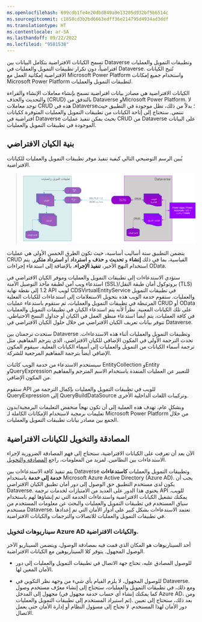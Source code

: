 ```yaml
---
ms.openlocfilehash: 699cdb1fe4e20dbd849a9e13205d932bf5b6514c
ms.sourcegitcommit: c1858cd3b2bd6663edff36e214795d4934ad3ddf
ms.translationtype: HT
ms.contentlocale: ar-SA
ms.lasthandoff: 09/22/2022
ms.locfileid: "9581538"
---
```

تسمح الكيانات الافتراضية بتكامل البيانات بين Dataverse وتطبيقات التمويل والعمليات افتراضياً، دون تكرار تطبيقات التمويل والعمليات في Dataverse. تُتيح الكيانات الافتراضية إمكانية العمل مع Microsoft Power Platform واستخدام جميع إمكانات Microsoft Power Platform لتطبيقات التمويل والعمليات.

الكيانات الافتراضية هي مصادر بيانات افتراضية تسمح بإنشاء معاملات الإنشاء والقراءة والتحديث والحذف (CRUD) بالتدفق من Dataverse وMicrosoft Power Platform. لا توجد معاملات CRUD هذه في Dataverse؛ بدلاً من ذلك، تظل موجودة في التطبيق حيث تنتمي. ستحتاج إلى إتاحة الكيانات من تطبيقات التمويل والعمليات المتوفرة ككيانات افتراضية في Dataverse بحيث يمكن تنفيذ عمليات CRUD من Dataverse على البيانات الموجودة في تطبيقات التمويل والعمليات.

## <a name="virtual-entity-architecture"></a>بنية الكيان الافتراضي

يُبين الرسم التوضيحي التالي كيفية تنفيذ موفر تطبيقات التمويل والعمليات للكيانات الافتراضية.

> [![رسم تخطيطي لبنية كيان افتراضي.](../media/virtual-entity-architecture.png)](../media/virtual-entity-architecture.png#lightbox)

يتضمن التطبيق ستة أساليب أساسية، حيث تكون الطرق الخمس الأولى هي عمليات CRUD القياسية، بما في ذلك **إنشاء** و **تحديث** و **حذف** و **استرداد** أو **استرداد متكرر**. يتم استخدام النهج الأخير، **تنفيذ الإجراء**، بالإضافة إلى استدعاء إجراءات OData. 

ستؤدي الاستدعاءات إلى تطبيقات التمويل والعمليات وموفر الكيان الافتراضي في استدعاء ويب آمن لطبقة مآخذ التوصيل الآمنة (SSL)/بروتوكول أمان طبقة النقل (TLS) ‏1.2 إلى نقطة نهاية API لويب CDSVirtualEntityService في تطبيقات التمويل والعمليات. ستقوم خدمة الويب هذه بتحويل الاستعلامات إلى استدعاءات للكيانات الفعلية المرتبطة في تطبيقات التمويل والعمليات، ثم ستقوم باستدعاء عمليات CRUD أو OData على تلك الكيانات المعنية. نظراً لأنه يتم استدعاء الكيان في تطبيقات التمويل والعمليات في كافة العمليات، يتم أيضاً استدعاء منطق العمل في الكيان أو جداول النسخ الاحتياطي. تتوفر بيانات تعريف الكيان الافتراضي من خلال حلول الكيان الافتراضي في Dataverse.

ستحدث ترجمتان بين Dataverse وتطبيقات التمويل والعمليات أثناء هذه الاستدعاءات. تحدث الترجمة الأولى في المكون الإضافي للكيان الافتراضي، الذي يترجم المفاهيم، مثل ترجمة أسماء الكيانات من التمويل والعمليات إلى أسماء الكيانات الفعلية. سيقوم المكون الإضافي أيضاً بترجمة المفاهيم المرجعية للشركة.

سيستخدم الاستدعاء من خدمة الويب كائنات EntityCollection وEntity وQueryExpression للتعبير عن العمليات المنفذة باستخدام الاسم المترجم والمفاهيم من المكون الإضافي.

ستقوم API للويب في تطبيقات التمويل والعمليات بإكمال الترجمة من QueryExpression إلى QueryBuildDataSource وتركيبات اللغات الداخلية الأخرى.

وبشكلٍ عام، تهدف هذه العملية إلى أن تكون نهجاً منخفض التعليمات البرمجية/بدون تعليمات برمجية لاستخدام الإمكانات الكاملة لـ Microsoft Power Platform من خلال الجمع بين مصادر بيانات تطبيقات التمويل والعمليات.

## <a name="authentication-and-authorization-for-virtual-entities"></a>المصادقة والتخويل للكيانات الافتراضية

الآن بعد أن تعرفت على الكيانات الافتراضية، ستحتاج إلى فهم المصادقة الضرورية لإجراء الاستدعاءات بين النظامين. لمزيد من المعلومات، راجع [المصادقة والتخويل](/dynamics365/fin-ops-core/dev-itpro/power-platform/authentication-and-authorization?azure-portal=true#security-model).

يتم تنفيذ كافة الاستدعاءات بين Dataverse وتطبيقات التمويل والعمليات **كاستدعاءات خدمة إلى خدمة** باستخدام Microsoft Azure Active Directory (Azure AD). يجب أن يكون لدى مستخدم التطبيق حق الوصول إلى دور أمان تطبيق الكيان الافتراضي Dataverse. يحتوي هذا الدور على العديد من الامتيازات لخدمات ترجمة API للويب. يمكنك تشغيل الكيانات الافتراضية واستدعاءات الخدمة التي تم إنشاؤها لهم باستخدام سياق المستخدم في تطبيقات التمويل والعمليات والبحث عن معلومات المستخدم من مستخدم Dataverse. تعتمد الاستدعاءات بشكل كبير على أدوار الأمان التي تم إعدادها في تطبيقات التمويل والعمليات للاتصالات والترجمات والكيانات الافتراضية.

### <a name="scenarios-for-azure-ad-authorization-and-virtual-entities"></a>سيناريوهات لتخويل Azure AD والكيانات الافتراضية.

أحد السيناريوهات هو المكان الذي قمت فيه بمصادقة الوصول، ويتضمن السيناريو الآخر الوصول المجهول. يتوفر كلا السيناريوهين مع الكيانات الافتراضية. 

- للوصول المصادق عليه، تحتاج جهة الاتصال في تطبيقات التمويل والعمليات إلى دور الأمان المعين لها. 

- للوصول المجهول، لا يلزم القيام بأي شيء من وجهة نظر التكوين في Dataverse. ومع ذلك، في تطبيقات التمويل والعمليات، ستحتاج إلى إنشاء معرّف مستخدم وصول مجهول إلى المدخل (كما يمكنك إنشاء أي حساب خدمة مجهول في Azure AD، ومن ثم استيراد المستخدم إلى تطبيقات التمويل والعمليات). بعد ذلك، ستحتاج إلى تعيين دور الأمان لهذا المستخدم. لا تحتاج إلى مسؤول النظام أو إدارة الأمان حتى يعمل الاتصال.
